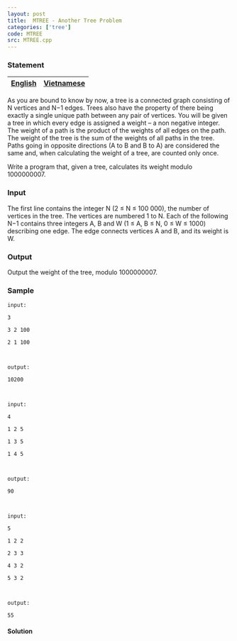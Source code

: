 ```yaml
---
layout: post
title:  MTREE - Another Tree Problem 
categories: ['tree']
code: MTREE
src: MTREE.cpp
---
```


### **Statement**

[English](/problems/MTREE/en/) | [Vietnamese](/problems/MTREE/vn/)  
---|---  
  
As you are bound to know by now, a tree is a connected graph consisting of N
vertices and N−1 edges. Trees also have the property of there being exactly a
single unique path between any pair of vertices. You will be given a tree in
which every edge is assigned a weight – a non negative integer. The weight of
a path is the product of the weights of all edges on the path. The weight of
the tree is the sum of the weights of all paths in the tree. Paths going in
opposite directions (A to B and B to A) are considered the same and, when
calculating the weight of a tree, are counted only once.

Write a program that, given a tree, calculates its weight modulo 1000000007.

### Input

The first line contains the integer N (2 ≤ N ≤ 100 000), the number of
vertices in the tree. The vertices are numbered 1 to N. Each of the following
N−1 contains three integers A, B and W (1 ≤ A, B ≤ N, 0 ≤ W ≤ 1000) describing
one edge. The edge connects vertices A and B, and its weight is W.

### Output

Output the weight of the tree, modulo 1000000007.

### Sample

    
    
    input:
    3
    3 2 100
    2 1 100
    
    output:
    10200
    
    input:
    4
    1 2 5
    1 3 5
    1 4 5
    
    output:
    90
    
    input:
    5
    1 2 2
    2 3 3
    4 3 2
    5 3 2
    
    output:
    55



#### **Solution**



